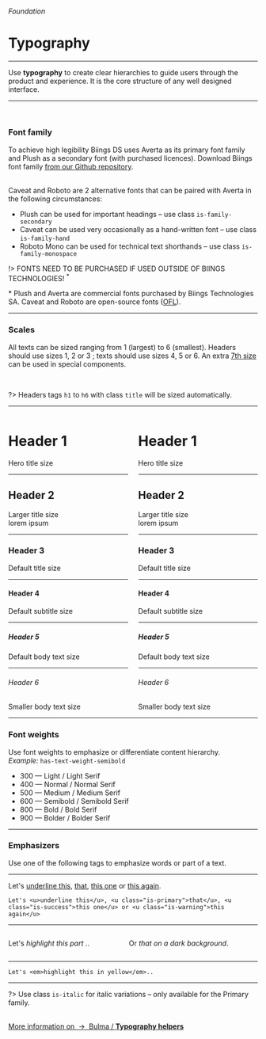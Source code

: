 <h6 class="is-uppercase is-dimmed has-text-weight-medium is-size-6 is-size-7-mobile">Foundation</h6>
<h1 class="title is-family-secondary is-size-2-mobile">Typography</h1>
<hr class="is-visible is-size-3">
<p class="is-size-4 has-text-dark">
    Use <strong>typography</strong> to create clear hierarchies to guide users through the product and experience. It is the core structure of any well designed interface.
</p>
<hr class="is-visible is-size-3"><br>

<h3 class="title is-family-primary has-text-weight-bold">Font family</h3>

To achieve high legibility Biings DS uses <span class="has-text-weight-medium">Averta</span> as its primary font family and <span class="has-text-weight-medium">Plush</span> as a secondary font (with purchased licences). Download Biings font family <a class="has-text-weight-medium is-underlined" href="https://github.com/Biings/biings-ds/tree/master/build/fonts">from our Github repository</a>.

<br><span class="has-text-weight-medium">Caveat</span> and <span class="has-text-weight-medium">Roboto</span> are 2 alternative fonts that can be paired with Averta in the following circumstances:

<ul class="list">
    <li><span class="is-family-secondary is-inline-block is-size-bigger has-text-weight-medium">Plush</span> can be used for important headings – use class <code>is-family-secondary</code></li>
    <li><span class="is-family-hand is-inline-block has-text-weight-medium is-size-4 pr-1">Caveat</span> can be used very occasionally as a hand-written font – use class <code>is-family-hand</code></li>
    <li><span class="is-family-monospace is-size-smaller has-text-weight-semibold">Roboto Mono</span> can be used for technical text shorthands – use class <code>is-family-monospace</code></li>
</ul>

!> FONTS NEED TO BE PURCHASED IF USED OUTSIDE OF BIINGS TECHNOLOGIES! <sup>*</sup>

<p class="is-dimmed is-size-6">* Plush and Averta are commercial fonts purchased by Biings Technologies SA. Caveat and Roboto are open-source fonts (<a class="is-underlined" href="https://scripts.sil.org/cms/scripts/page.php?site_id=nrsi&id=OFL">OFL</a>).</p>

<hr class="is-size-1 is-visible">
<h3 class="title is-family-primary has-text-weight-bold">Scales</h3>

All texts can be sized ranging from 1 (largest) to 6 (smallest). Headers should use sizes 1, 2 or 3 ; texts should use sizes 4, 5 or 6. An extra <u>7th size</u> can be used in special components.

<br>

?> Headers tags `h1` to `h6` with class `title` will be sized automatically.

<hr>

<div class="box is-well is-larger">
    <div class="columns">
        <div class="column is-6">
            <h1 class="title is-1">Header 1</h1>
            <div class="subtitle">Hero title size</div>
            <hr>
            <h2 class="title is-2">Header 2</h2>
            <div class="subtitle is-5">Larger title size<br>lorem ipsum</div>
            <hr>
            <h3 class="title is-3">Header 3</h3>
            <div class="subtitle is-6">Default title size</div>
            <hr>
            <h4 class="title is-4">Header 4</h4>
            <div class="subtitle is-6">Default subtitle size</div>
            <hr>
            <h5 class="title is-5">Header 5</h5>
            <div class="subtitle is-size-7">Default body text size</div>
            <hr>
            <h6 class="title is-6">Header 6</h6>
            <div class="subtitle is-size-7">Smaller body text size</div>
        </div>
        <div class="column is-6">
            <h1 class="title is-1 is-family-primary">Header 1</h1>
            <div class="subtitle">Hero title size</div>
            <hr>
            <h2 class="title is-2 is-family-primary">Header 2</h2>
            <div class="subtitle is-5">Larger title size<br>lorem ipsum</div>
            <hr>
            <h3 class="title is-3 is-family-primary">Header 3</h3>
            <div class="subtitle is-6">Default title size</div>
            <hr>
            <h4 class="title is-4 is-family-primary">Header 4</h4>
            <div class="subtitle is-6">Default subtitle size</div>
            <hr>
            <h5 class="title is-5 is-family-primary">Header 5</h5>
            <div class="subtitle is-size-7">Default body text size</div>
            <hr>
            <h6 class="title is-6 is-family-primary">Header 6</h6>
            <div class="subtitle is-size-7">Smaller body text size</div>
        </div>
    </div>
    
</div>

<hr class="is-size-1 is-visible">
<h3 class="title is-family-primary has-text-weight-bold">Font weights</h3>

Use font weights to emphasize or differentiate content hierarchy.  
<i>Example:</i> `has-text-weight-semibold`

<ul class="list is-size-5">
    <li><span class="has-text-weight-light">300 — Light / <span class="is-family-secondary is-size-5">Light Serif</span></span></li>
    <li><span class="has-text-weight-normal">400 — Normal / <span class="is-family-secondary is-size-5">Normal Serif</span></span></li>
    <li><span class="has-text-weight-medium">500 — Medium / <span class="is-family-secondary is-size-5">Medium Serif</span></span></li>
    <li><span class="has-text-weight-semibold">600 — Semibold / <span class="is-family-secondary is-size-5">Semibold Serif</span></span></li>
    <li><span class="has-text-weight-bold">800 — Bold / <span class="is-family-secondary is-size-5">Bold Serif</span></span></li>
    <li><span class="has-text-weight-bolder">900 — Bolder / <span class="is-family-secondary is-size-5">Bolder Serif</span></span></li>
</ul>

<hr class="is-size-1 is-visible">
<h3 class="title is-family-primary has-text-weight-bold">Emphasizers</h3>

Use one of the following tags to emphasize words or part of a text.


<hr class="is-small">

<div class="box is-raised is-medium is-marginless is-size-3 is-radiusless-b">
    <p class="is-family-hand">Let's <u>underline this</u>, <u class="is-primary">that</u>, <u class="is-success">this one</u> or <u class="is-warning">this again</u>.</p>
</div>

    Let's <u>underline this</u>, <u class="is-primary">that</u>, <u class="is-success">this one</u> or <u class="is-warning">this again</u>
<hr class="is-small">

<div class="columns is-gapless is-marginless is-size-4">
    <div class="column is-6">
        <div class="box is-raised is-large is-radiusless-tr is-radiusless-b">
            <p class="is-family-secondary">Let's<em> highlight this part </em>..</p>
        </div>
    </div>
    <div class="column is-6">
        <div class="box is-large is-raised has-background-black-ter has-text-white is-radiusless-tl is-radiusless-b">
            <p class="is-family-secondary">Or <em>that on a dark background</em>.</p>
        </div>
    </div>
</div>
<hr class="is-marginless is-visible">
    
    Let's <em>highlight this in yellow</em>..
<hr>

?> Use class `is-italic` for italic variations – only available for the Primary family.

<br>

<a href="http://bulma.io/documentation/modifiers/typography-helpers/" target="blank" class="message is-info is-block">
    More information on &nbsp;→&nbsp; <span class="is-link is-underlined">Bulma / <strong>Typography helpers</strong></span>
</a>
